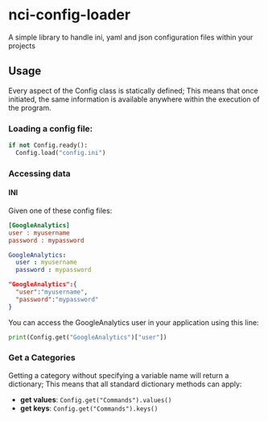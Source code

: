 # nci-config-loader
A simple library to handle ini, yaml and json configuration files within your projects

## Usage

Every aspect of the Config class is statically defined; This means that once initiated, the same information is available anywhere within the execution of the program.

### Loading a config file:
```python
if not Config.ready():
  Config.load("config.ini")
```

### Accessing data

#### INI
Given one of these config files:
```ini
[GoogleAnalytics]
user : myusername
password : mypassword
```

```yaml
GoogleAnalytics:
  user : myusername
  password : mypassword
```

```json
"GoogleAnalytics":{  
  "user":"myusername",
  "password":"mypassword"
}
```

You can access the GoogleAnalytics user in your application using this line:

```python
print(Config.get("GoogleAnalytics")["user"])
```

### Get a Categories
Getting a category without specifying a variable name will return a dictionary; This means that all standard dictionary methods can apply:

* **get values**: ```Config.get("Commands").values() ```
* **get keys**: ```Config.get("Commands").keys() ```



